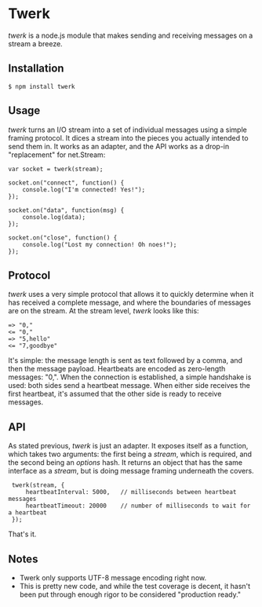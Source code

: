 # Twerk

_twerk_ is a node.js module that makes sending and receiving messages on a stream a breeze.

## Installation

    $ npm install twerk

## Usage

_twerk_ turns an I/O stream into a set of individual messages using a simple framing protocol. It dices a stream into the pieces you actually intended to send them in. It works as an adapter, and the API works as a drop-in "replacement" for net.Stream:

    var socket = twerk(stream);

    socket.on("connect", function() {
        console.log("I'm connected! Yes!");
    });
    
    socket.on("data", function(msg) {
        console.log(data);
    });
    
    socket.on("close", function() {
        console.log("Lost my connection! Oh noes!");
    });

## Protocol

_twerk_ uses a very simple protocol that allows it to quickly determine when it has received a complete message, and where the boundaries of messages are on the stream. At the stream level, _twerk_ looks like this:

    => "0,"
    <= "0,"
    => "5,hello"
    <= "7,goodbye"

It's simple: the message length is sent as text followed by a comma, and then the message payload. Heartbeats are encoded as zero-length messages: "0,". When the connection is established, a simple handshake is used: both sides send a heartbeat message. When either side receives the first heartbeat, it's assumed that the other side is ready to receive messages.

## API

As stated previous, _twerk_ is just an adapter. It exposes itself as a function, which takes two arguments: the first being a _stream_, which is required, and the second being an _options_ hash. It returns an object that has the same interface as a _stream_, but is doing message framing underneath the covers.

     twerk(stream, {
         heartbeatInterval: 5000,   // milliseconds between heartbeat messages
         heartbeatTimeout: 20000    // number of milliseconds to wait for a heartbeat
     });

That's it.

## Notes

* Twerk only supports UTF-8 message encoding right now.
* This is pretty new code, and while the test coverage is decent, it hasn't been put through enough rigor to be considered "production ready."
